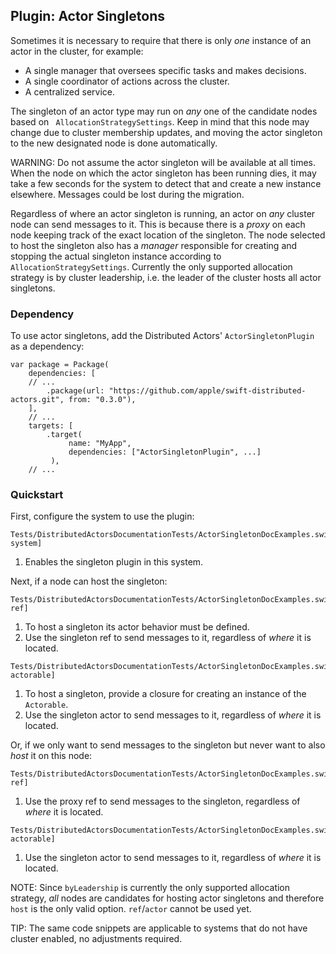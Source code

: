 
## Plugin: Actor Singletons

Sometimes it is necessary to require that there is only _one_ instance of an actor in the cluster, for example:

* A single manager that oversees specific tasks and makes decisions.
* A single coordinator of actions across the cluster.
* A centralized service.

The singleton of an actor type may run on _any_ one of the candidate nodes based on <!-- api -->` AllocationStrategySettings`.
Keep in mind that this node may change due to cluster membership updates, and moving the actor singleton to the new designated node is done automatically.

WARNING: Do not assume the actor singleton will be available at all times.
When the node on which the actor singleton has been running dies, it may take a few seconds for the system to detect that and create a new instance elsewhere.
Messages could be lost during the migration.

Regardless of where an actor singleton is running, an actor on _any_ cluster node can send messages to it.
This is because there is a _proxy_ on each node keeping track of the exact location of the singleton.
The node selected to host the singleton also has a _manager_ responsible for creating and stopping the actual singleton instance according to <!-- api -->` AllocationStrategySettings`.
Currently the only supported allocation strategy is by cluster leadership, i.e. the leader of the cluster hosts all actor singletons.

### Dependency

To use actor singletons, add the Distributed Actors' `ActorSingletonPlugin` as a dependency:

```
var package = Package(
    dependencies: [
    // ...
        .package(url: "https://github.com/apple/swift-distributed-actors.git", from: "0.3.0"),
    ],
    // ...
    targets: [
        .target(
             name: "MyApp",
             dependencies: ["ActorSingletonPlugin", ...]
         ),
    // ...
```

### Quickstart

First, configure the system to use the plugin:

```
Tests/DistributedActorsDocumentationTests/ActorSingletonDocExamples.swift[tag=configure-system]
```
1. Enables the singleton plugin in this system.

Next, if a node can host the singleton:

```
Tests/DistributedActorsDocumentationTests/ActorSingletonDocExamples.swift[tag=host-ref]
```
1. To host a singleton its actor behavior must be defined.
2. Use the singleton ref to send messages to it, regardless of _where_ it is located.

```
Tests/DistributedActorsDocumentationTests/ActorSingletonDocExamples.swift[tag=host-actorable]
```
1. To host a singleton, provide a closure for creating an instance of the `Actorable`.
2. Use the singleton actor to send messages to it, regardless of _where_ it is located.

Or, if we only want to send messages to the singleton but never want to also _host_ it on this node:

```
Tests/DistributedActorsDocumentationTests/ActorSingletonDocExamples.swift[tag=proxy-ref]
```
1. Use the proxy ref to send messages to the singleton, regardless of _where_ it is located.

```
Tests/DistributedActorsDocumentationTests/ActorSingletonDocExamples.swift[tag=proxy-actorable]
```
1. Use the singleton actor to send messages to it, regardless of _where_ it is located.

NOTE: Since `byLeadership` is currently the only supported allocation strategy, _all_ nodes are candidates for hosting actor singletons and therefore `host` is the only valid option.
`ref`/`actor` cannot be used yet.

TIP: The same code snippets are applicable to systems that do not have cluster enabled, no adjustments required.
